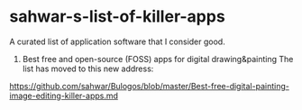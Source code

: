 # sahwar-s-list-of-killer-apps
A curated list of application software that I consider good.

1. Best free and open-source (FOSS) apps for digital drawing&painting
The list has moved to this new address:

https://github.com/sahwar/Bulogos/blob/master/Best-free-digital-painting-image-editing-killer-apps.md
